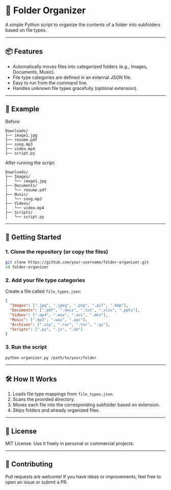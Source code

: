 # 🧹 Folder Organizer

A simple Python script to organize the contents of a folder into subfolders based on file types.

---

## 📦 Features

- Automatically moves files into categorized folders (e.g., Images, Documents, Music).
- File type categories are defined in an external JSON file.
- Easy to run from the command line.
- Handles unknown file types gracefully (optional extension).

---

## 📁 Example

Before:
```
Downloads/
├── image1.jpg
├── resume.pdf
├── song.mp3
├── video.mp4
├── script.py
```

After running the script:
```
Downloads/
├── Images/
│   └── image1.jpg
├── Documents/
│   └── resume.pdf
├── Music/
│   └── song.mp3
├── Videos/
│   └── video.mp4
├── Scripts/
│   └── script.py
```

---

## 🚀 Getting Started

### 1. Clone the repository (or copy the files)
```bash
git clone https://github.com/your-username/folder-organizer.git
cd folder-organizer
```

### 2. Add your file type categories

Create a file called `file_types.json`:

```json
{
  "Images": [".jpg", ".jpeg", ".png", ".gif", ".bmp"],
  "Documents": [".pdf", ".docx", ".txt", ".xlsx", ".pptx"],
  "Videos": [".mp4", ".mov", ".avi", ".mkv"],
  "Music": [".mp3", ".wav", ".aac"],
  "Archives": [".zip", ".rar", ".tar", ".gz"],
  "Scripts": [".py", ".js", ".sh"]
}
```

### 3. Run the script

```bash
python organizer.py /path/to/your/folder
```

---

## 🛠 How It Works

1. Loads file type mappings from `file_types.json`.
2. Scans the provided directory.
3. Moves each file into the corresponding subfolder based on extension.
4. Skips folders and already organized files.

---

## 📄 License

MIT License. Use it freely in personal or commercial projects.

---

## 🤝 Contributing

Pull requests are welcome! If you have ideas or improvements, feel free to open an issue or submit a PR.

